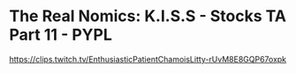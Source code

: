 # The Real Nomics: K.I.S.S - Stocks TA Part 11 - PYPL
https://clips.twitch.tv/EnthusiasticPatientChamoisLitty-rUvM8E8GQP67oxpk
